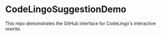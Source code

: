# CodeLingoSuggestionDemo
This repo demonstrates the GitHub interface for CodeLingo's interactive rewrite.
